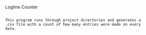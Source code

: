 Logline Counter
~~~~~~~~~~~~~~~

This program runs through project directories and generates a
.csv file with a count of how many entries were made on every
date.
